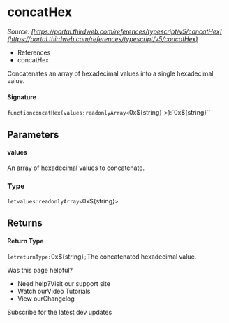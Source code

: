 # concatHex

*Source: [https://portal.thirdweb.com/references/typescript/v5/concatHex](https://portal.thirdweb.com/references/typescript/v5/concatHex)*

* References
* concatHex

Concatenates an array of hexadecimal values into a single hexadecimal value.

#### Signature

`functionconcatHex(values:readonlyArray<`0x${string}`>):`0x${string}``
## Parameters

#### values

An array of hexadecimal values to concatenate.

### Type

`letvalues:readonlyArray<`0x${string}`>`
## Returns

#### Return Type

`letreturnType:`0x${string}`;`The concatenated hexadecimal value.

Was this page helpful?

* Need help?Visit our support site
* Watch ourVideo Tutorials
* View ourChangelog

Subscribe for the latest dev updates

